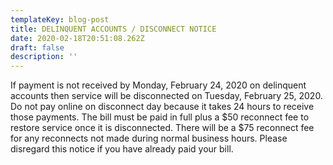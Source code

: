 ```yaml
---
templateKey: blog-post
title: DELINQUENT ACCOUNTS / DISCONNECT NOTICE
date: 2020-02-18T20:51:08.262Z
draft: false
description: ''
---
```

If payment is not received by Monday, February 24, 2020 on delinquent accounts then service will be disconnected on Tuesday, February 25, 2020.  Do not pay online on disconnect day because it takes 24 hours to receive those payments.  The bill must be paid in full plus a $50 reconnect fee to restore service once it is disconnected.  There will be a $75 reconnect fee for any reconnects not made during normal business hours.  Please disregard this notice if you have already paid your bill.
